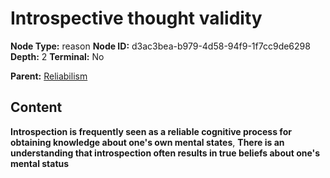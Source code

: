 # Introspective thought validity

**Node Type:** reason
**Node ID:** d3ac3bea-b979-4d58-94f9-1f7cc9de6298
**Depth:** 2
**Terminal:** No

**Parent:** [Reliabilism](reliabilism.md)

## Content

**Introspection is frequently seen as a reliable cognitive process for obtaining knowledge about one's own mental states**, **There is an understanding that introspection often results in true beliefs about one's mental status**
